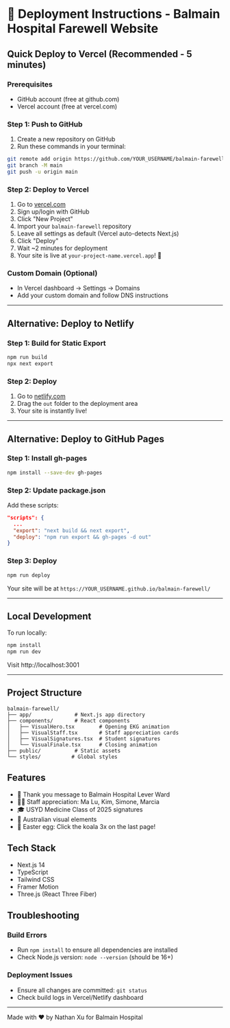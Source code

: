 # 🚀 Deployment Instructions - Balmain Hospital Farewell Website

## Quick Deploy to Vercel (Recommended - 5 minutes)

### Prerequisites
- GitHub account (free at github.com)
- Vercel account (free at vercel.com)

### Step 1: Push to GitHub
1. Create a new repository on GitHub
2. Run these commands in your terminal:
```bash
git remote add origin https://github.com/YOUR_USERNAME/balmain-farewell.git
git branch -M main
git push -u origin main
```

### Step 2: Deploy to Vercel
1. Go to [vercel.com](https://vercel.com)
2. Sign up/login with GitHub
3. Click "New Project"
4. Import your `balmain-farewell` repository
5. Leave all settings as default (Vercel auto-detects Next.js)
6. Click "Deploy"
7. Wait ~2 minutes for deployment
8. Your site is live at `your-project-name.vercel.app`! 🎉

### Custom Domain (Optional)
- In Vercel dashboard → Settings → Domains
- Add your custom domain and follow DNS instructions

---

## Alternative: Deploy to Netlify

### Step 1: Build for Static Export
```bash
npm run build
npx next export
```

### Step 2: Deploy
1. Go to [netlify.com](https://netlify.com)
2. Drag the `out` folder to the deployment area
3. Your site is instantly live!

---

## Alternative: Deploy to GitHub Pages

### Step 1: Install gh-pages
```bash
npm install --save-dev gh-pages
```

### Step 2: Update package.json
Add these scripts:
```json
"scripts": {
  ...
  "export": "next build && next export",
  "deploy": "npm run export && gh-pages -d out"
}
```

### Step 3: Deploy
```bash
npm run deploy
```

Your site will be at `https://YOUR_USERNAME.github.io/balmain-farewell/`

---

## Local Development

To run locally:
```bash
npm install
npm run dev
```

Visit http://localhost:3001

---

## Project Structure
```
balmain-farewell/
├── app/              # Next.js app directory
├── components/       # React components
│   ├── VisualHero.tsx        # Opening EKG animation
│   ├── VisualStaff.tsx       # Staff appreciation cards
│   ├── VisualSignatures.tsx  # Student signatures
│   └── VisualFinale.tsx      # Closing animation
├── public/           # Static assets
└── styles/          # Global styles
```

## Features
- 🏥 Thank you message to Balmain Hospital Lever Ward
- 👩‍⚕️ Staff appreciation: Ma Lu, Kim, Simone, Marcia
- 🎓 USYD Medicine Class of 2025 signatures
- 🐨 Australian visual elements
- 🥚 Easter egg: Click the koala 3x on the last page!

## Tech Stack
- Next.js 14
- TypeScript
- Tailwind CSS
- Framer Motion
- Three.js (React Three Fiber)

## Troubleshooting

### Build Errors
- Run `npm install` to ensure all dependencies are installed
- Check Node.js version: `node --version` (should be 16+)

### Deployment Issues
- Ensure all changes are committed: `git status`
- Check build logs in Vercel/Netlify dashboard

---

Made with ❤️ by Nathan Xu for Balmain Hospital